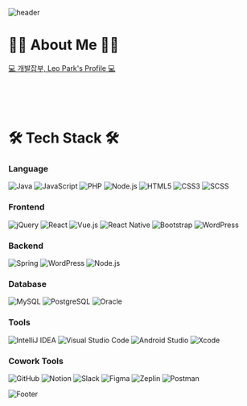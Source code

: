 ![header](https://capsule-render.vercel.app/api?type=waving&color=0eb4fc&height=300&section=header&text=Welcome&fontColor=efefef&desc=Leo%20Park's%20GitHub%20Playground&fontSize=90&animation=fadeIn&descAlignY=70&descAlign=65)

# 🧑‍💻 About Me 🧑‍💻
[💻 개발잡부, Leo Park's Profile 💻](https://leoplayground.github.io/react-resume/)

<br/>
<br/>
<br/>

# 🛠 Tech Stack 🛠
### Language
![Java](https://img.shields.io/badge/Java-007396.svg?&style=for-the-badge&logo=Java&logoColor=white)  ![JavaScript](https://img.shields.io/badge/JavaScript-F7DF1E.svg?&style=for-the-badge&logo=JavaScript&logoColor=white)  ![PHP](https://img.shields.io/badge/PHP-777BB4.svg?&style=for-the-badge&logo=PHP&logoColor=white)  ![Node.js](https://img.shields.io/badge/Node.js-339933.svg?&style=for-the-badge&logo=Node.js&logoColor=white)  ![HTML5](https://img.shields.io/badge/HTML5-E34F26.svg?&style=for-the-badge&logo=HTML5&logoColor=white)  ![CSS3](https://img.shields.io/badge/CSS3-1572B6.svg?&style=for-the-badge&logo=CSS3&logoColor=white)  ![SCSS](https://img.shields.io/badge/SCSS-CC6699.svg?&style=for-the-badge&logo=SCSS&logoColor=white) 

### Frontend
![jQuery](https://img.shields.io/badge/jQuery-0769AD.svg?&style=for-the-badge&logo=jQuery&logoColor=white)  ![React](https://img.shields.io/badge/React-61DAFB.svg?&style=for-the-badge&logo=React&logoColor=white)  ![Vue.js](https://img.shields.io/badge/Vue.js-4FC08D.svg?&style=for-the-badge&logo=Vue.js&logoColor=white)  ![React Native](https://img.shields.io/badge/React%20Native-61DAFB.svg?&style=for-the-badge&logo=React&logoColor=white)  ![Bootstrap](https://img.shields.io/badge/Bootstrap-7952B3.svg?&style=for-the-badge&logo=Bootstrap&logoColor=white)  ![WordPress](https://img.shields.io/badge/WordPress-21759B.svg?&style=for-the-badge&logo=WordPress&logoColor=white) 

### Backend
![Spring](https://img.shields.io/badge/Spring-6DB33F.svg?&style=for-the-badge&logo=Spring&logoColor=white)  ![WordPress](https://img.shields.io/badge/WordPress-21759B.svg?&style=for-the-badge&logo=WordPress&logoColor=white)  ![Node.js](https://img.shields.io/badge/Node.js-339933.svg?&style=for-the-badge&logo=Node.js&logoColor=white)

### Database
![MySQL](https://img.shields.io/badge/MySQL-4479A1.svg?&style=for-the-badge&logo=MySQL&logoColor=white) ![PostgreSQL](https://img.shields.io/badge/PostgreSQL-4169E1.svg?&style=for-the-badge&logo=PostgreSQL&logoColor=white)  ![Oracle](https://img.shields.io/badge/Oracle-F80000.svg?&style=for-the-badge&logo=Oracle&logoColor=white)

### Tools
![IntelliJ IDEA](https://img.shields.io/badge/IntelliJ%20IDEA-000000.svg?&style=for-the-badge&logo=IntelliJIDEA&logoColor=white)  ![Visual Studio Code](https://img.shields.io/badge/Visual%20Studio%20Code-007ACC.svg?&style=for-the-badge&logo=VisualStudioCode&logoColor=white)  ![Android Studio](https://img.shields.io/badge/Android%20Studio-3DDC84.svg?&style=for-the-badge&logo=AndroidStudio&logoColor=white)  ![Xcode](https://img.shields.io/badge/Xcode-147EFB.svg?&style=for-the-badge&logo=Xcode&logoColor=white)  

### Cowork Tools
![GitHub](https://img.shields.io/badge/GitHub-181717.svg?&style=for-the-badge&logo=GitHub&logoColor=white)  ![Notion](https://img.shields.io/badge/Notion-000000.svg?&style=for-the-badge&logo=Notion&logoColor=white)  ![Slack](https://img.shields.io/badge/Slack-4A154B.svg?&style=for-the-badge&logo=Slack&logoColor=white)  ![Figma](https://img.shields.io/badge/Figma-F24E1E.svg?&style=for-the-badge&logo=Figma&logoColor=white)  ![Zeplin](https://img.shields.io/badge/Zeplin-FFDF18.svg?&style=for-the-badge&logo=Zeplin&logoColor=white)  ![Postman](https://img.shields.io/badge/Postman-FF6C37.svg?&style=for-the-badge&logo=Postman&logoColor=white)

![Footer](https://capsule-render.vercel.app/api?type=waving&color=0eb4fc&height=200&section=footer&text=Thank%20You&fontColor=efefef)

